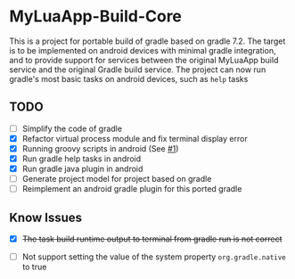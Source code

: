 # MyLuaApp-Build-Core

This is a project for portable build of gradle based on gradle 7.2.
The target is to be implemented on android devices with minimal gradle integration, and to provide support for services between the original MyLuaApp build service and the original Gradle build service. 
The project can now run gradle's most basic tasks on android devices, such as `help` tasks

## TODO
 - [ ] Simplify the code of gradle
 - [x] Refactor virtual process module and fix terminal display error
 - [x] Running groovy scripts in android (See [#1](https://github.com/dingyi222666/GroovyInAndroid))
 - [x] Run gradle help tasks in android
 - [x] Run gradle java plugin in android
 - [ ] Generate project model for project based on gradle
 - [ ] Reimplement an android gradle plugin for this ported gradle

## Know Issues
- [x] ~~The task build runtime output to terminal from gradle run is not correct~~
- [ ] Not support setting the value of the system property `org.gradle.native` to true

